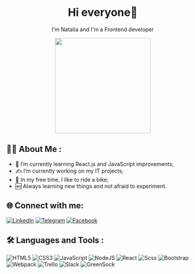 <h1 align="center"> Hi everyone👋</h1> 
<div align="center"><p>I'm Natalia and I'm a Frontend developer</p></div>
<div id="header" align="center">
  <img src="https://media.giphy.com/media/rqd9R3yaDy16a8kDC1/giphy.gif" width="250"/>
</div>

## :woman_technologist: About Me :

- 🌱 I’m currently learning React.js and JavaScript improvements;
- ✍ I’m currently working on my IT projects;
- 🚴 In my free time, I like to ride a bike;
- 🆕 Always learning new things and not afraid to experiment.

## 🌐 Connect with me:

[![LinkedIn](https://img.shields.io/badge/LinkedIn-%230077B5.svg?logo=linkedin&logoColor=white)](https://www.linkedin.com/in/nataliia-balashova/) [![Telegram](https://img.shields.io/badge/Telegram-%231DA1F2.svg?logo=Telegram&logoColor=white)](https://t.me/Nataliia_Balashova) [![Facebook](https://img.shields.io/badge/Facebook-%230077B5.svg?logo=Facebook&logoColor=white)](https://www.facebook.com/profile.php?id=100080057022262)

## :hammer_and_wrench: Languages and Tools :

![HTML5](https://img.shields.io/badge/html5-%23E34F26.svg?style=for-the-badge&logo=html5&logoColor=white) ![CSS3](https://img.shields.io/badge/css3-%231572B6.svg?style=for-the-badge&logo=css3&logoColor=white) ![JavaScript](https://img.shields.io/badge/javascript-%23323330.svg?style=for-the-badge&logo=javascript&logoColor=%23F7DF1E) ![NodeJS](https://img.shields.io/badge/node.js-6DA55F?style=for-the-badge&logo=node.js&logoColor=white) ![React](https://img.shields.io/badge/React-45b8d8.svg?style=for-the-badge&logo=react&logoColor=white) ![Scss](https://img.shields.io/badge/Scss-CC6699.svg?style=for-the-badge&logo=html5&logoColor=white) ![Bootstrap](https://img.shields.io/badge/bootstrap-%23777BB4.svg?style=for-the-badge&logo=html5&logoColor=white) ![Webpack](https://img.shields.io/badge/webpack-%238DD6F9.svg?style=for-the-badge&logo=webpack&logoColor=black) ![Trello](https://img.shields.io/badge/Trello-%23026AA7.svg?style=for-the-badge&logo=Trello&logoColor=white) ![Slack](https://img.shields.io/badge/Slack-4A154B?style=for-the-badge&logo=slack&logoColor=white) ![GreenSock](https://img.shields.io/badge/greensock-%2388C542.svg?style=for-the-badge&logo=greensock&logoColor=white)
<!--
**88Natalia88/88Natalia88** is a ✨ _special_ ✨ repository because its `README.md` (this file) appears on your GitHub profile.

Here are some ideas to get you started:

- 🔭 I’m currently working on ...
- 🌱 I’m currently learning ...
- 👯 I’m looking to collaborate on ...
- 🤔 I’m looking for help with ...
- 💬 Ask me about ...
- 📫 How to reach me: ...
- 😄 Pronouns: ...
- ⚡ Fun fact: ...
-->

